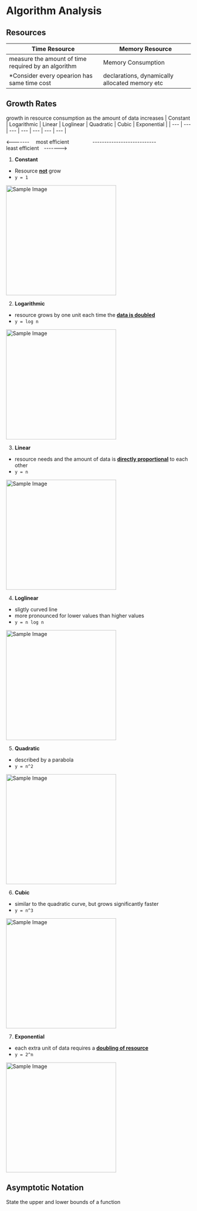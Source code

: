 # Algorithm Analysis
## Resources
| Time Resource | Memory Resource |
| ------------- | ------------- |
| measure the amount of time required by an algorithm  | Memory Consumption  |
| *Consider every opearion has same time cost  | declarations, dynamically allocated memory etc  |

## Growth Rates
growth in resource consumption as the amount of data increases
| Constant | Logarithmic | Linear | Loglinear | Quadratic | Cubic | Exponential |
| --- | --- | --- | --- | --- | --- | --- |

<-------&emsp; most efficient &emsp;&emsp;&emsp;&emsp; --------------------------- &emsp;&emsp;&emsp;&emsp; least efficient&emsp;------->
1. **Constant**
  - Resource <ins>**not**</ins> grow
  - `y = 1`
   <img src="https://github.com/user-attachments/assets/dd48ed48-f66c-4136-b6d2-f4cb30f5558e" alt="Sample Image" width="300" height="300">

2. **Logarithmic**
  - resource grows by one unit each time the <ins>**data is doubled**</ins>
  - `y = log n`
  <img src="https://seneca-ictoer.github.io/data-structures-and-algorithms/assets/images/log-eb4091706ed87456de3e779d982e6383.jpg" alt="Sample Image" width="300" height="300">

3. **Linear**
  - resource needs and the amount of data is <ins>**directly proportional**</ins> to each other
  - `y = n`
  <img src="https://seneca-ictoer.github.io/data-structures-and-algorithms/assets/images/linear-830e3743892519ec61665b09f939a01a.jpg" alt="Sample Image" width="300" height="300">

4. **Loglinear**
  - sligtly curved line
  - more pronounced for lower values than higher values
  - `y = n log n`
  <img src="https://seneca-ictoer.github.io/data-structures-and-algorithms/assets/images/loglinear-152c00d2081ad386886e0fa83e72e9a8.jpg" alt="Sample Image" width="300" height="300">

5. **Quadratic**
  - described by a parabola
  - `y = n^2`
  <img src="https://seneca-ictoer.github.io/data-structures-and-algorithms/assets/images/quadratic-9540170b564370ab610d5c7776b15a0f.jpg" alt="Sample Image" width="300" height="300">

6. **Cubic**
  - similar to the quadratic curve, but grows significantly faster
  - `y = n^3`
  <img src="https://seneca-ictoer.github.io/data-structures-and-algorithms/assets/images/cubic-c1476eda4b3ed5ccc9f4235b8b654473.jpg" alt="Sample Image" width="300" height="300">

7. **Exponential**
  - each extra unit of data requires a <ins>**doubling of resource**</ins>
  - `y = 2^n`
  <img src="https://seneca-ictoer.github.io/data-structures-and-algorithms/assets/images/exponential-909dd3dbf9e571e1f361c52719a99aab.jpg" alt="Sample Image" width="300" height="300">

  ## Asymptotic Notation
  State the upper and lower bounds of a function
